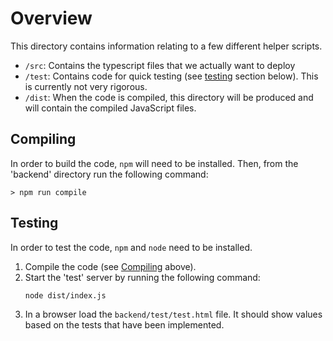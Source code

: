# Overview
This directory contains information relating to a few different helper scripts.
- `/src`: Contains the typescript files that we actually want to deploy
- `/test`: Contains code for quick testing (see [testing](#testing) section below). This is currently not very rigorous.
- `/dist`: When the code is compiled, this directory will be produced and will contain the compiled JavaScript files.

## Compiling
In order to build the code, `npm` will need to be installed. Then, from the 'backend' directory run the following command:
```
> npm run compile
```
## Testing
In order to test the code, `npm` and `node` need to be installed. 
1. Compile the code (see [Compiling](#compiling) above). 
2. Start the 'test' server by running the following command:
   ```
   node dist/index.js
   ```
3. In a browser load the `backend/test/test.html` file. It should show values based on the tests that have been implemented.